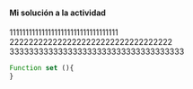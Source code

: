 #### Mi solución a la actividad

1111111111111111111111111111111111  
2222222222222222222222222222222222  
333333333333333333333333333333333333  

``` js
Function set (){
}
```
